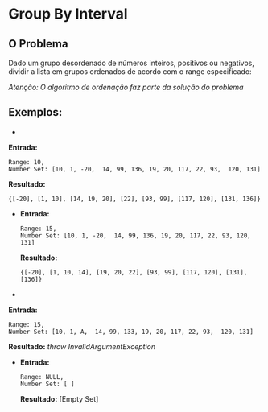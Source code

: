 Group By Interval
============

O Problema
----------
Dado um grupo desordenado de números inteiros, positivos ou negativos, dividir a lista em grupos ordenados de acordo com o range especificado: 

*Atenção: O algoritmo de ordenação faz parte da solução do problema*

Exemplos:
---------
* 
 **Entrada:** 
 ```
 Range: 10,  
 Number Set: [10, 1, -20,  14, 99, 136, 19, 20, 117, 22, 93,  120, 131]  
 ```
 **Resultado:**  
 ```
 {[-20], [1, 10], [14, 19, 20], [22], [93, 99], [117, 120], [131, 136]}
 ```

* 
  **Entrada:**  
  ```
  Range: 15,  
  Number Set: [10, 1, -20,  14, 99, 136, 19, 20, 117, 22, 93, 120, 131]    
  ```
  **Resultado:**  
  ```
  {[-20], [1, 10, 14], [19, 20, 22], [93, 99], [117, 120], [131], [136]}
  ```

* 
 **Entrada:**  
 ```
 Range: 15,  
 Number Set: [10, 1, A,  14, 99, 133, 19, 20, 117, 22, 93,  120, 131]  
 ```    
 **Resultado:** *throw InvalidArgumentException*

* 
  **Entrada:**  
  ```
  Range: NULL,  
  Number Set: [ ]  
  ```
  **Resultado:** [Empty Set]
